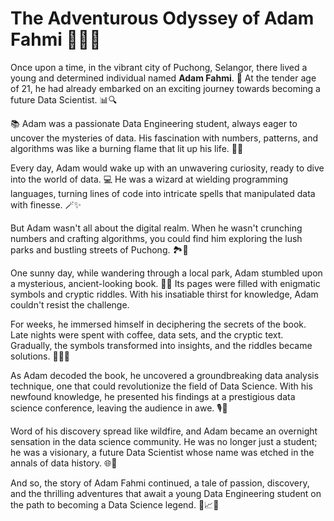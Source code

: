 # The Adventurous Odyssey of Adam Fahmi 👨‍💻🚀

Once upon a time, in the vibrant city of Puchong, Selangor, there lived a young and determined individual named **Adam Fahmi**. 🌆 At the tender age of 21, he had already embarked on an exciting journey towards becoming a future Data Scientist. 📊🔍

📚 Adam was a passionate Data Engineering student, always eager to uncover the mysteries of data. His fascination with numbers, patterns, and algorithms was like a burning flame that lit up his life. 🧠🔥

Every day, Adam would wake up with an unwavering curiosity, ready to dive into the world of data. 💻 He was a wizard at wielding programming languages, turning lines of code into intricate spells that manipulated data with finesse. 🪄✨

But Adam wasn't all about the digital realm. When he wasn't crunching numbers and crafting algorithms, you could find him exploring the lush parks and bustling streets of Puchong. 🏞️🌆

One sunny day, while wandering through a local park, Adam stumbled upon a mysterious, ancient-looking book. 📖🌿 Its pages were filled with enigmatic symbols and cryptic riddles. With his insatiable thirst for knowledge, Adam couldn't resist the challenge.

For weeks, he immersed himself in deciphering the secrets of the book. Late nights were spent with coffee, data sets, and the cryptic text. Gradually, the symbols transformed into insights, and the riddles became solutions. 🧩🧙‍♂️

As Adam decoded the book, he uncovered a groundbreaking data analysis technique, one that could revolutionize the field of Data Science. With his newfound knowledge, he presented his findings at a prestigious data science conference, leaving the audience in awe. 🎙️🌟

Word of his discovery spread like wildfire, and Adam became an overnight sensation in the data science community. He was no longer just a student; he was a visionary, a future Data Scientist whose name was etched in the annals of data history. 🌐🚀

And so, the story of Adam Fahmi continued, a tale of passion, discovery, and the thrilling adventures that await a young Data Engineering student on the path to becoming a Data Science legend. 🌠📈🌌
